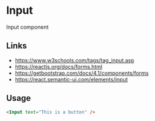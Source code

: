 # Input

Input component

## Links

- https://www.w3schools.com/tags/tag_input.asp
- https://reactjs.org/docs/forms.html
- https://getbootstrap.com/docs/4.1/components/forms
- https://react.semantic-ui.com/elements/input

## Usage

```html
<Input text="This is a button" />
```
